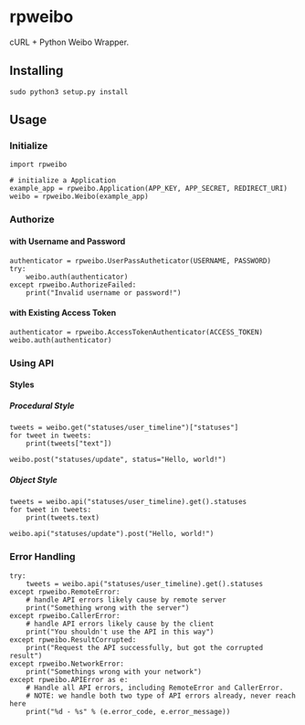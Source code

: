 rpweibo
=======

cURL + Python Weibo Wrapper.


## Installing

    sudo python3 setup.py install

## Usage

### Initialize

    import rpweibo

    # initialize a Application
    example_app = rpweibo.Application(APP_KEY, APP_SECRET, REDIRECT_URI)
    weibo = rpweibo.Weibo(example_app)

### Authorize

#### with Username and Password

    authenticator = rpweibo.UserPassAutheticator(USERNAME, PASSWORD)
    try:
        weibo.auth(authenticator)
    except rpweibo.AuthorizeFailed:
        print("Invalid username or password!")

#### with Existing Access Token

    authenticator = rpweibo.AccessTokenAuthenticator(ACCESS_TOKEN)
    weibo.auth(authenticator)

### Using API

#### Styles

##### Procedural Style

    tweets = weibo.get("statuses/user_timeline")["statuses"]
    for tweet in tweets:
        print(tweets["text"])

    weibo.post("statuses/update", status="Hello, world!")

##### Object Style

    tweets = weibo.api("statuses/user_timeline).get().statuses
    for tweet in tweets:
        print(tweets.text)

    weibo.api("statuses/update").post("Hello, world!")

### Error Handling

    try:
        tweets = weibo.api("statuses/user_timeline).get().statuses
    except rpweibo.RemoteError:
        # handle API errors likely cause by remote server
        print("Something wrong with the server")
    except rpweibo.CallerError:
        # handle API errors likely cause by the client
        print("You shouldn't use the API in this way")
    except rpweibo.ResultCorrupted:
        print("Request the API successfully, but got the corrupted result")
    except rpweibo.NetworkError:
        print("Somethings wrong with your network")
    except rpweibo.APIError as e:
        # Handle all API errors, including RemoteError and CallerError.
        # NOTE: we handle both two type of API errors already, never reach here
        print("%d - %s" % (e.error_code, e.error_message))
